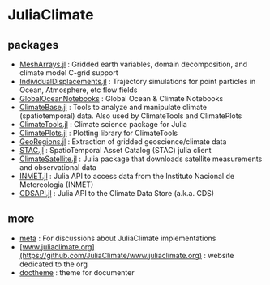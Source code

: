 # JuliaClimate


## packages

- [MeshArrays.jl](https://github.com/JuliaClimate/MeshArrays.jl) : Gridded earth variables, domain decomposition, and climate model C-grid support
- [IndividualDisplacements.jl](https://github.com/JuliaClimate/IndividualDisplacements.jl) : Trajectory simulations for point particles in Ocean, Atmosphere, etc flow fields
- [GlobalOceanNotebooks](https://github.com/JuliaClimate/GlobalOceanNotebooks) : Global Ocean & Climate Notebooks
- [ClimateBase.jl](https://github.com/JuliaClimate/ClimateBase.jl) : Tools to analyze and manipulate climate (spatiotemporal) data. Also used by ClimateTools and ClimatePlots
- [ClimateTools.jl](https://github.com/JuliaClimate/ClimateTools.jl) : Climate science package for Julia
- [ClimatePlots.jl](https://github.com/JuliaClimate/ClimatePlots.jl) : Plotting library for ClimateTools
- [GeoRegions.jl](https://github.com/JuliaClimate/GeoRegions.jl) : Extraction of gridded geoscience/climate data
- [STAC.jl](https://github.com/JuliaClimate/STAC.jl) : SpatioTemporal Asset Catalog (STAC) julia client
- [ClimateSatellite.jl](https://github.com/JuliaClimate/ClimateSatellite.jl) : Julia package that downloads satellite measurements and observational data
- [INMET.jl](https://github.com/JuliaClimate/INMET.jl) : Julia API to access data from the Instituto Nacional de Metereologia (INMET)
- [CDSAPI.jl](https://github.com/JuliaClimate/CDSAPI.jl) : Julia API to the Climate Data Store (a.k.a. CDS)

## more

- [meta](https://github.com/JuliaClimate/meta) : For discussions about JuliaClimate implementations
- [www.juliaclimate.org](https://github.com/JuliaClimate/www.juliaclimate.org) : website dedicated to the org
- [doctheme](https://github.com/JuliaClimate/doctheme) : theme for documenter
